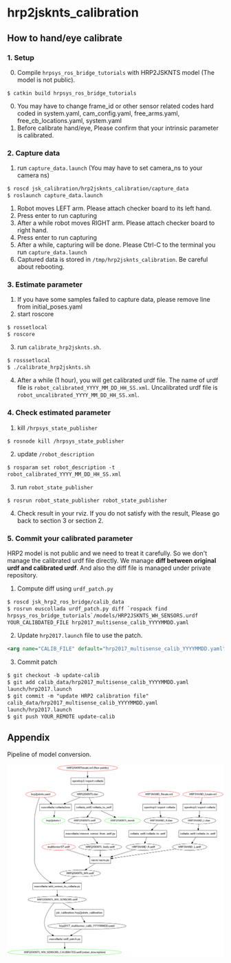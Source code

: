 # hrp2jsknts_calibration

## How to hand/eye calibrate
### 1. Setup
0. Compile `hrpsys_ros_bridge_tutorials` with HRP2JSKNTS model (The model is not public).
```
$ catkin build hrpsys_ros_bridge_tutorials
```
0. You may have to change frame_id or other sensor related codes hard coded in system.yaml, cam_config.yaml, free_arms.yaml, free_cb_locations.yaml, system.yaml
1. Before calibrate hand/eye, Please confirm that your intrinsic parameter is calibrated.

### 2. Capture data
1. run `capture_data.launch` (You may have to set camera_ns to your camera ns)
```
$ roscd jsk_calibration/hrp2jsknts_calibration/capture_data
$ roslaunch capture_data.launch
```

1. Robot moves LEFT arm. Please attach checker board to its left hand.
2. Press enter to run capturing
3. After a while robot moves RIGHT arm. Please attach checker board to right hand.
4. Press enter to run capturing
5. After a while, capturing will be done. Please Ctrl-C to the terminal
you run `capture_data.launch`
6. Captured data is stored in `/tmp/hrp2jsknts_calibration`. Be careful about rebooting.

### 3. Estimate parameter
1. If you have some samples failed to capture data, please remove line from initial_poses.yaml
2. start roscore

  ```
$ rossetlocal
$ roscore
```
3. run `calibrate_hrp2jsknts.sh`.

  ```
$ rosssetlocal
$ ./calibrate_hrp2jsknts.sh
```
4. After a while (1 hour), you will get calibrated urdf file. The name of urdf file is
`robot_calibrated_YYYY_MM_DD_HH_SS.xml`.
Uncalibrated urdf file is `robot_uncalibrated_YYYY_MM_DD_HH_SS.xml`.

### 4. Check estimated parameter
1. kill `/hrpsys_state_publisher`

  ```
$ rosnode kill /hrpsys_state_publisher
```
2. update `/robot_description`

  ```
$ rosparam set robot_description -t robot_calibrated_YYYY_MM_DD_HH_SS.xml
```
3. run `robot_state_publisher`

  ```
$ rosrun robot_state_publisher robot_state_publisher
```
4. Check result in your rviz. If you do not satisfy with the result, Please go back to
section 3 or section 2.

### 5. Commit your calibrated parameter
HRP2 model is not public and we need to treat it carefully. So we don't manage the
calibrated urdf file directly.
We manage **diff between original urdf and calibrated urdf**.
And also the diff file is managed under private repository.

1. Compute diff using `urdf_patch.py`

  ```
$ roscd jsk_hrp2_ros_bridge/calib_data
$ rosrun euscollada urdf_patch.py diff `rospack find hrpsys_ros_bridge_tutorials`/models/HRP2JSKNTS_WH_SENSORS.urdf YOUR_CALIBDATED_FILE hrp2017_multisense_calib_YYYYMMDD.yaml
```
2. Update `hrp2017.launch` file to use the patch.

  ```xml
  <arg name="CALIB_FILE" default="hrp2017_multisense_calib_YYYYMMDD.yaml" />
```
3. Commit patch

  ```
$ git checkout -b update-calib
$ git add calib_data/hrp2017_multisense_calib_YYYYMMDD.yaml launch/hrp2017.launch
$ git commit -m "update HRP2 calibration file" calib_data/hrp2017_multisense_calib_YYYYMMDD.yaml launch/hrp2017.launch
$ git push YOUR_REMOTE update-calib
```

## Appendix
Pipeline of model conversion.

![model](images/model.png)
